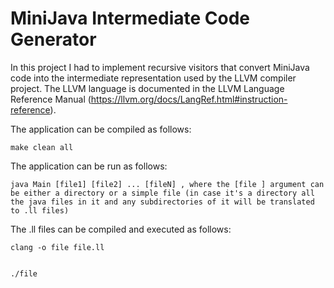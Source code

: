# MiniJava Intermediate Code Generator

In this project I had to implement recursive visitors that convert MiniJava code into the intermediate representation used by the LLVM compiler project. The LLVM language is documented in the LLVM Language Reference Manual (https://llvm.org/docs/LangRef.html#instruction-reference).

The application can be compiled as follows:

    make clean all

The application can be run as follows:

    java Main [file1] [file2] ... [fileN] , where the [file ] argument can be either a directory or a simple file (in case it's a directory all the java files in it and any subdirectories of it will be translated to .ll files)
    
The .ll files can be compiled and executed as follows:

    clang -o file file.ll
    

    ./file

